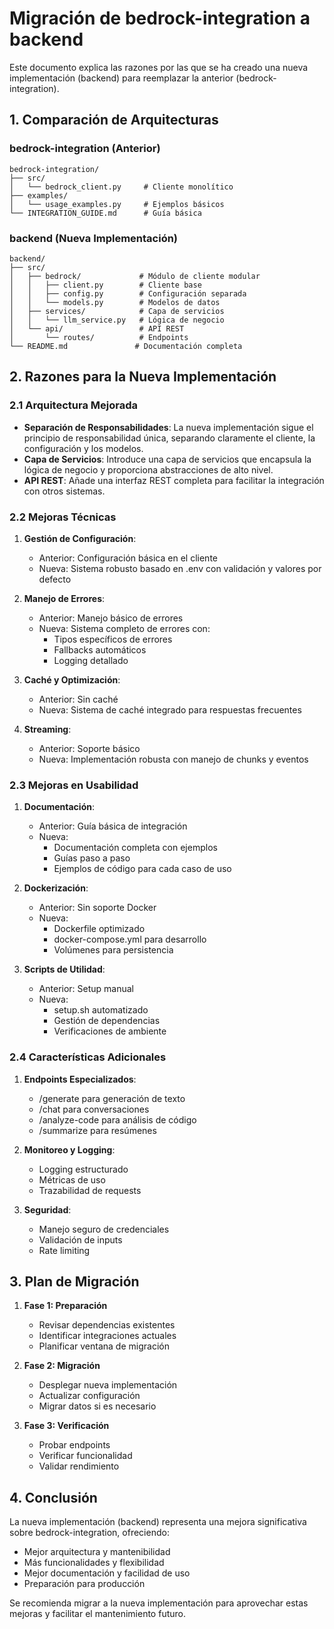 # Migración de bedrock-integration a backend

Este documento explica las razones por las que se ha creado una nueva implementación (backend) para reemplazar la anterior (bedrock-integration).

## 1. Comparación de Arquitecturas

### bedrock-integration (Anterior)
```
bedrock-integration/
├── src/
│   └── bedrock_client.py     # Cliente monolítico
├── examples/
│   └── usage_examples.py     # Ejemplos básicos
└── INTEGRATION_GUIDE.md      # Guía básica
```

### backend (Nueva Implementación)
```
backend/
├── src/
│   ├── bedrock/             # Módulo de cliente modular
│   │   ├── client.py        # Cliente base
│   │   ├── config.py        # Configuración separada
│   │   └── models.py        # Modelos de datos
│   ├── services/            # Capa de servicios
│   │   └── llm_service.py   # Lógica de negocio
│   └── api/                 # API REST
│       └── routes/          # Endpoints
└── README.md               # Documentación completa
```

## 2. Razones para la Nueva Implementación

### 2.1 Arquitectura Mejorada
- **Separación de Responsabilidades**: La nueva implementación sigue el principio de responsabilidad única, separando claramente el cliente, la configuración y los modelos.
- **Capa de Servicios**: Introduce una capa de servicios que encapsula la lógica de negocio y proporciona abstracciones de alto nivel.
- **API REST**: Añade una interfaz REST completa para facilitar la integración con otros sistemas.

### 2.2 Mejoras Técnicas
1. **Gestión de Configuración**:
   - Anterior: Configuración básica en el cliente
   - Nueva: Sistema robusto basado en .env con validación y valores por defecto

2. **Manejo de Errores**:
   - Anterior: Manejo básico de errores
   - Nueva: Sistema completo de errores con:
     - Tipos específicos de errores
     - Fallbacks automáticos
     - Logging detallado

3. **Caché y Optimización**:
   - Anterior: Sin caché
   - Nueva: Sistema de caché integrado para respuestas frecuentes

4. **Streaming**:
   - Anterior: Soporte básico
   - Nueva: Implementación robusta con manejo de chunks y eventos

### 2.3 Mejoras en Usabilidad
1. **Documentación**:
   - Anterior: Guía básica de integración
   - Nueva: 
     - Documentación completa con ejemplos
     - Guías paso a paso
     - Ejemplos de código para cada caso de uso

2. **Dockerización**:
   - Anterior: Sin soporte Docker
   - Nueva: 
     - Dockerfile optimizado
     - docker-compose.yml para desarrollo
     - Volúmenes para persistencia

3. **Scripts de Utilidad**:
   - Anterior: Setup manual
   - Nueva:
     - setup.sh automatizado
     - Gestión de dependencias
     - Verificaciones de ambiente

### 2.4 Características Adicionales
1. **Endpoints Especializados**:
   - /generate para generación de texto
   - /chat para conversaciones
   - /analyze-code para análisis de código
   - /summarize para resúmenes

2. **Monitoreo y Logging**:
   - Logging estructurado
   - Métricas de uso
   - Trazabilidad de requests

3. **Seguridad**:
   - Manejo seguro de credenciales
   - Validación de inputs
   - Rate limiting

## 3. Plan de Migración

1. **Fase 1: Preparación**
   - Revisar dependencias existentes
   - Identificar integraciones actuales
   - Planificar ventana de migración

2. **Fase 2: Migración**
   - Desplegar nueva implementación
   - Actualizar configuración
   - Migrar datos si es necesario

3. **Fase 3: Verificación**
   - Probar endpoints
   - Verificar funcionalidad
   - Validar rendimiento

## 4. Conclusión

La nueva implementación (backend) representa una mejora significativa sobre bedrock-integration, ofreciendo:
- Mejor arquitectura y mantenibilidad
- Más funcionalidades y flexibilidad
- Mejor documentación y facilidad de uso
- Preparación para producción

Se recomienda migrar a la nueva implementación para aprovechar estas mejoras y facilitar el mantenimiento futuro.